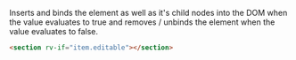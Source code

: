 Inserts and binds the element as well as it's child nodes into the DOM when the value evaluates to true and removes / unbinds the element when the value evaluates to false.

```html
<section rv-if="item.editable"></section>
```
